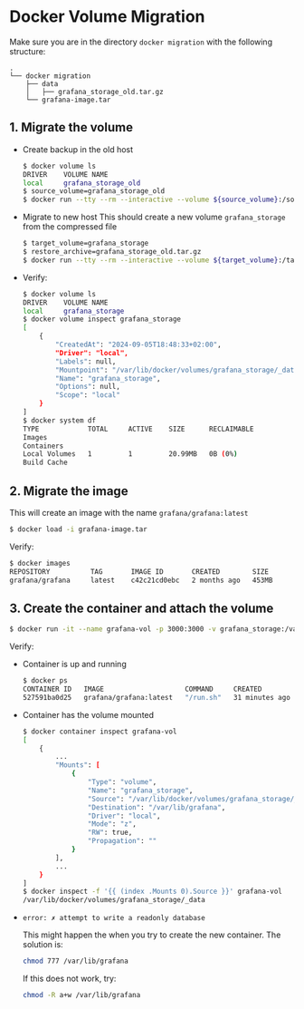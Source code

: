 # Docker Volume Migration
Make sure you are in the directory `docker migration` with the following structure:
```
.
└── docker migration
    ├── data
    │   ├── grafana_storage_old.tar.gz
    └── grafana-image.tar
```

## 1. Migrate the volume
* Create backup in the old host
    ```bash
    $ docker volume ls
    DRIVER    VOLUME NAME
    local     grafana_storage_old
    $ source_volume=grafana_storage_old
    $ docker run --tty --rm --interactive --volume ${source_volume}:/source --volume ${PWD}/data:/backup  alpine tar czvf /backup/${source_volume}.tar.gz -C /source .
    ```
* Migrate to new host
This should create a new volume `grafana_storage` from the compressed file
    ```bash
    $ target_volume=grafana_storage
    $ restore_archive=grafana_storage_old.tar.gz
    $ docker run --tty --rm --interactive --volume ${target_volume}:/target --volume ${PWD}/data:/backup  alpine tar xzvf /backup/${restore_archive} -C /target
    ```

* Verify:
    ```bash
    $ docker volume ls
    DRIVER    VOLUME NAME
    local     grafana_storage
    $ docker volume inspect grafana_storage
    [
        {
            "CreatedAt": "2024-09-05T18:48:33+02:00",
            "Driver": "local",
            "Labels": null,
            "Mountpoint": "/var/lib/docker/volumes/grafana_storage/_data",
            "Name": "grafana_storage",
            "Options": null,
            "Scope": "local"
        }
    ]
    $ docker system df
    TYPE            TOTAL     ACTIVE    SIZE      RECLAIMABLE
    Images          
    Containers      
    Local Volumes   1         1         20.99MB   0B (0%)
    Build Cache     
    ```

## 2. Migrate the image
This will create an image with the name `grafana/grafana:latest`
```bash
$ docker load -i grafana-image.tar
```
Verify:
```bash
$ docker images
REPOSITORY          TAG       IMAGE ID       CREATED        SIZE
grafana/grafana     latest    c42c21cd0ebc   2 months ago   453MB
```

## 3. Create the container and attach the volume
```bash
$ docker run -it --name grafana-vol -p 3000:3000 -v grafana_storage:/var/lib/grafana grafana/grafana:latest
```
Verify:
* Container is up and running
    ```bash
    $ docker ps
    CONTAINER ID   IMAGE                    COMMAND     CREATED          STATUS         PORTS                                       NAMES
    527591ba0d25   grafana/grafana:latest   "/run.sh"   31 minutes ago   Up 2 seconds   0.0.0.0:3000->3000/tcp, :::3000->3000/tcp   grafana-vol
    ```
* Container has the volume mounted
    ```bash
    $ docker container inspect grafana-vol
    [
        {
            ...
            "Mounts": [
                {
                    "Type": "volume",
                    "Name": "grafana_storage",
                    "Source": "/var/lib/docker/volumes/grafana_storage/_data",
                    "Destination": "/var/lib/grafana",
                    "Driver": "local",
                    "Mode": "z",
                    "RW": true,
                    "Propagation": ""
                }
            ],
            ...
        }
    ]
    $ docker inspect -f '{{ (index .Mounts 0).Source }}' grafana-vol
    /var/lib/docker/volumes/grafana_storage/_data
    ```

* `error: ✗ attempt to write a readonly database`

    This might happen the when you try to create the new container. The solution is:
    ```bash
    chmod 777 /var/lib/grafana
    ```
    If this does not work, try:
    ```bash
    chmod -R a+w /var/lib/grafana
    ```